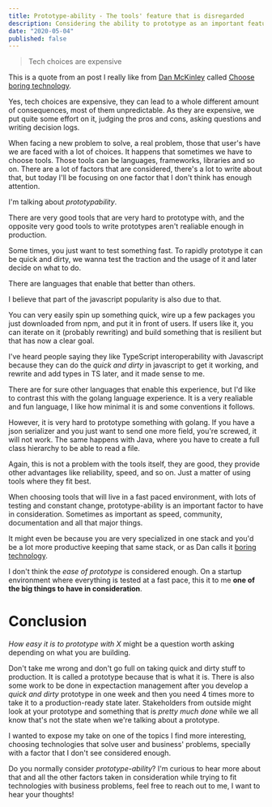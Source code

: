```yaml
---
title: Prototype-ability - The tools' feature that is disregarded
description: Considering the ability to prototype as an important feature while choosing our tools.
date: "2020-05-04"
published: false
---
```


> Tech choices are expensive

This is a quote from an post I really like from [Dan McKinley](https://twitter.com/mcfunley) called [Choose boring technology](http://boringtechnology.club/).

Yes, tech choices are expensive, they can lead to a whole different amount of consequences, most of them unpredictable. As they are expensive, we put quite some effort on it, judging the pros and cons, asking questions and writing decision logs.

When facing a new problem to solve, a real problem, those that user's have we are faced with a lot of choices. It happens that sometimes we have to choose tools. Those tools can be languages, frameworks, libraries and so on. There are a lot of factors that are considered, there's a lot to write about that, but today I'll be focusing on one factor that I don't think has enough attention.

I'm talking about _prototypability_.

There are very good tools that are very hard to prototype with, and the opposite very good tools to write prototypes aren't realiable enough in production.

Some times, you just want to test something fast. To rapidly prototype it can be quick and dirty, we wanna test the traction and the usage of it and later decide on what to do.

There are languages that enable that better than others.

I believe that part of the javascript popularity is also due to that.

You can very easily spin up something quick, wire up a few packages you just downloaded from npm, and put it in front of users. If users like it, you can iterate on it (probably rewriting) and build something that is resilient but that has now a clear goal.

I've heard people saying they like TypeScript interoperability with Javascript because they can do the _quick and dirty_ in javascript to get it working, and rewrite and add types in TS later, and it made sense to me.

There are for sure other languages that enable this experience, but I'd like to contrast this with the golang language experience. It is a very realiable and fun language, I like how minimal it is and some conventions it follows.

However, it is very hard to prototype something with golang. If you have a json serializer and you just want to send one more field, you're screwed, it will not work. The same happens with Java, where you have to create a full class hierarchy to be able to read a file.

Again, this is not a problem with the tools itself, they are good, they provide other advantages like reliability, speed, and so on. Just a matter of using tools where they fit best.

When choosing tools that will live in a fast paced environment, with lots of testing and constant change, prototype-ability is an important factor to have in consideration. Sometimes as important as speed, community, documentation and all that major things.

It might even be because you are very specialized in one stack and you'd be a lot more productive keeping that same stack, or as Dan calls it [boring technology](http://boringtechnology.club/#30).

I don't think the _ease of prototype_ is considered enough. On a startup environment where everything is tested at a fast pace, this it to me **one of the big things to have in consideration**.

# Conclusion

_How easy it is to prototype with X_ might be a question worth asking depending on what you are building.

Don't take me wrong and don't go full on taking quick and dirty stuff to production. It is called a prototype because that is what it is. There is also some work to be done in expectaction management after you develop a _quick and dirty_ prototype in one week and then you need 4 times more to take it to a production-ready state later. Stakeholders from outside might look at your prototype and something that is _pretty much done_ while we all know that's not the state when we're talking about a prototype.

I wanted to expose my take on one of the topics I find more interesting, choosing technologies that solve user and business' problems, specially with a factor that I don't see considered enough.

Do you normally consider _prototype-ability_? I'm curious to hear more about that and all the other factors taken in consideration while trying to fit technologies with business problems, feel free to reach out to me, I want to hear your thoughts!
